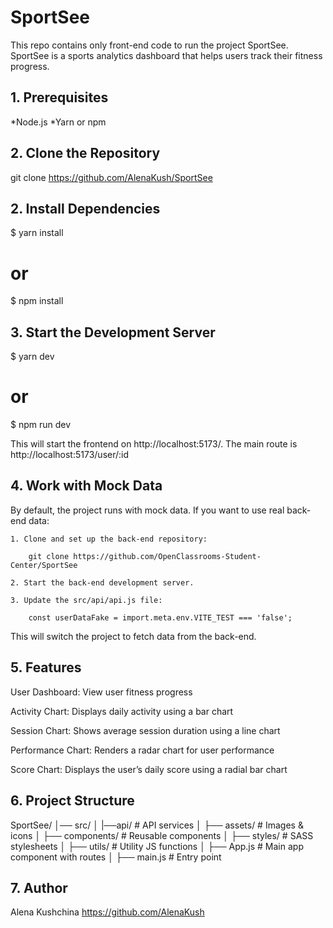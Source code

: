 # SportSee

This repo contains only front-end code to run the project SportSee. SportSee is a sports analytics dashboard that helps users track their fitness progress. 

## 1. Prerequisites

*Node.js
*Yarn or npm

## 2. Clone the Repository

git clone https://github.com/AlenaKush/SportSee

## 2. Install Dependencies

$ yarn install
# or
$ npm install

## 3. Start the Development Server

$ yarn dev
# or
$ npm run dev

This will start the frontend on http://localhost:5173/.
The main route is http://localhost:5173/user/:id

## 4. Work with Mock Data

By default, the project runs with mock data. If you want to use real back-end data:

    1. Clone and set up the back-end repository:

        git clone https://github.com/OpenClassrooms-Student-Center/SportSee

    2. Start the back-end development server.

    3. Update the src/api/api.js file:

        const userDataFake = import.meta.env.VITE_TEST === 'false';

This will switch the project to fetch data from the back-end.

## 5. Features

User Dashboard: View user fitness progress

Activity Chart: Displays daily activity using a bar chart

Session Chart: Shows average session duration using a line chart

Performance Chart: Renders a radar chart for user performance

Score Chart: Displays the user’s daily score using a radial bar chart

## 6. Project Structure

SportSee/
│── src/
│   |──api/                  # API services
│   ├── assets/              # Images & icons
│   ├── components/          # Reusable components
│   ├── styles/              # SASS stylesheets
│   ├── utils/               # Utility JS functions
│   ├── App.js               # Main app component with routes
│   ├── main.js              # Entry point

## 7. Author

Alena Kushchina 
https://github.com/AlenaKush
